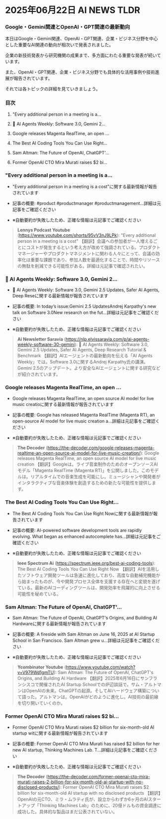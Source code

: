# 2025年06月22日 AI NEWS TLDR

### Google・Gemini関連とOpenAI・GPT関連の最新動向

本日はGoogle・Gemini関連、OpenAI・GPT関連、企業・ビジネス分野を中心とした重要なAI関連の動向が相次いで発表されました。

企業の新技術発表から研究機関の成果まで、多方面にわたる重要な発表が続いています。

また、OpenAI・GPT関連、企業・ビジネス分野でも具体的な活用事例や技術進展が報告されています。

それでは各トピックの詳細を見ていきましょう。

### 目次

1. "Every additional person in a meeting is a...

2. 🤖 AI Agents Weekly: Software 3.0, Gemini 2...

3. Google releases Magenta RealTime, an open ...

4. The Best AI Coding Tools You Can Use Right...

5. Sam Altman: The Future of OpenAI, ChatGPT'...

6. Former OpenAI CTO Mira Murati raises $2 bi...

### "Every additional person in a meeting is a...

- "Every additional person in a meeting is a cost"に関する最新情報が報告されています

- 記事の概要: #product #productmanager #productmanagement...詳細は元記事をご確認ください

- ※自動要約が失敗したため、正確な情報は元記事でご確認ください

> **Lennys Podcast Youtube** (https://www.youtube.com/shorts/95vV3nJ9LPk): "Every additional person in a meeting is a cost"
> 【翻訳】会議への参加者が一人増えるごとにコストが発生するという考え方が改めて強調されている。プロダクトマネージャーやプロダクトマネジメントに関わる人々にとって、会議の効率化は重要な課題であり、参加人数を最適化することで、時間やリソースの無駄を削減できる可能性がある。詳細は元記事で確認されたい。

### 🤖 AI Agents Weekly: Software 3.0, Gemini 2...

- 🤖 AI Agents Weekly: Software 3.0, Gemini 2.5 Updates, Safer AI Agents, Deep Reseに関する最新情報が報告されています

- 記事の概要: In today’s issue:Gemini 2.5 UpdatesAndrej Karpathy's new talk on Software 3.0New research on the fut...詳細は元記事をご確認ください

- ※自動要約が失敗したため、正確な情報は元記事でご確認ください

> **Ai Newsletter Saravia** (https://nlp.elvissaravia.com/p/ai-agents-weekly-software-30-gemini): 🤖 AI Agents Weekly: Software 3.0, Gemini 2.5 Updates, Safer AI Agents, Deep Research Tutorial & Benchmark
> 【翻訳】AIエージェントの最新動向を伝える「AI Agents Weekly」では。Software 3.0に関するAndrej Karpathy氏の講演。Gemini 2.5のアップデート。より安全なAIエージェントに関する研究などが紹介されています。

### Google releases Magenta RealTime, an open ...

- Google releases Magenta RealTime, an open source AI model for live music creatioに関する最新情報が報告されています

- 記事の概要: Google has released Magenta RealTime (Magenta RT), an open-source AI model for live music creation a...詳細は元記事をご確認ください

- ※自動要約が失敗したため、正確な情報は元記事でご確認ください

> **The Decoder** (https://the-decoder.com/google-releases-magenta-realtime-an-open-source-ai-model-for-live-music-creation/): Google releases Magenta RealTime, an open source AI model for live music creation
> 【翻訳】Googleは。ライブ音楽制作のためのオープンソースAIモデル「Magenta RealTime (Magenta RT)」を公開しました。このモデルは。リアルタイムでの音楽生成を可能にし。ミュージシャンや開発者がインタラクティブな音楽体験を創造するための新たな可能性を提供します。

### The Best AI Coding Tools You Can Use Right...

- The Best AI Coding Tools You Can Use Right Nowに関する最新情報が報告されています

- 記事の概要: AI-powered software development tools are rapidly evolving. What began as enhanced autocomplete has...詳細は元記事をご確認ください

- ※自動要約が失敗したため、正確な情報は元記事でご確認ください

> **Ieee Spectrum Ai** (https://spectrum.ieee.org/best-ai-coding-tools): The Best AI Coding Tools You Can Use Right Now
> 【翻訳】AIを活用したソフトウェア開発ツールは急速に進化しており、高度な自動補完機能から始まったものが、今や開発プロセス全体を支援する存在へと変貌を遂げている。最新のAIコーディングツールは、開発効率を飛躍的に向上させる可能性を秘めている。

### Sam Altman: The Future of OpenAI, ChatGPT'...

- Sam Altman: The Future of OpenAI, ChatGPT's Origins, and Building AI Hardwareに関する最新情報が報告されています

- 記事の概要: A fireside with Sam Altman on June 16, 2025 at AI Startup School in San Francisco. Sam Altman grew u...詳細は元記事をご確認ください

- ※自動要約が失敗したため、正確な情報は元記事でご確認ください

> **Ycombinator Youtube** (https://www.youtube.com/watch?v=V979Wd1gmTU): Sam Altman: The Future of OpenAI, ChatGPT's Origins, and Building AI Hardware
> 【翻訳】2025年6月16日にサンフランシスコで開催されたAI Startup Schoolでの炉辺談話で。サム・アルトマンはOpenAIの未来。ChatGPTの起源。そしてAIハードウェア構築について語った。アルトマンは。OpenAIがどのように進化し。AI技術の最前線を切り開いていくのか。

### Former OpenAI CTO Mira Murati raises $2 bi...

- Former OpenAI CTO Mira Murati raises $2 billion for six-month-old AI startup witに関する最新情報が報告されています

- 記事の概要: Former OpenAI CTO Mira Murati has raised $2 billion for her new AI startup, Thinking Machines Lab. T...詳細は元記事をご確認ください

- ※自動要約が失敗したため、正確な情報は元記事でご確認ください

> **The Decoder** (https://the-decoder.com/former-openai-cto-mira-murati-raises-2-billion-for-six-month-old-ai-startup-with-no-disclosed-products/): Former OpenAI CTO Mira Murati raises $2 billion for six-month-old AI startup with no disclosed products
> 【翻訳】OpenAIの元CTO、ミラ・ムラティ氏が、設立からわずか6ヶ月のAIスタートアップ「Thinking Machines Lab」のために、20億ドルもの資金調達に成功した。具体的な製品はまだ公表されていない。

